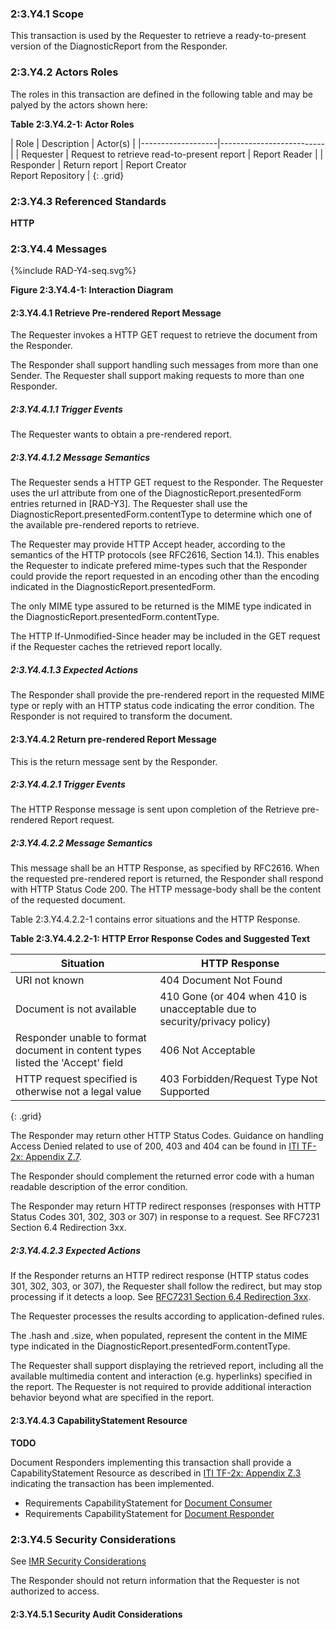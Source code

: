 ### 2:3.Y4.1 Scope

This transaction is used by the Requester to retrieve a ready-to-present version of the DiagnosticReport from the Responder.

### 2:3.Y4.2 Actors Roles

The roles in this transaction are defined in the following table and may be palyed by the actors shown here:

**Table 2:3.Y4.2-1: Actor Roles**

| Role      | Description                                   | Actor(s)          |
|-------------------|--------------------------|
| Requester | Request to retrieve read-to-present report         | Report Reader     |
| Responder | Return report  | Report Creator <br> Report Repository |
{: .grid}

### 2:3.Y4.3 Referenced Standards

**HTTP**

### 2:3.Y4.4 Messages

<div>
{%include RAD-Y4-seq.svg%}
</div>

<div style="clear: left"/>

**Figure 2:3.Y4.4-1: Interaction Diagram**

#### 2:3.Y4.4.1 Retrieve Pre-rendered Report Message

The Requester invokes a HTTP GET request to retrieve the document from the Responder.

The Responder shall support handling such messages from more than one Sender. The Requester shall support making requests to more than one Responder.

##### 2:3.Y4.4.1.1 Trigger Events

The Requester wants to obtain a pre-rendered report.

##### 2:3.Y4.4.1.2 Message Semantics

The Requester sends a HTTP GET request to the Responder. The Requester uses the url attribute from one of the DiagnosticReport.presentedForm entries returned in [RAD-Y3]. The Requester shall use the DiagnosticReport.presentedForm.contentType to determine which one of the available pre-rendered reports to retrieve.

The Requester may provide HTTP Accept header, according to the semantics of the HTTP protocols (see RFC2616, Section 14.1).  This enables the Requester to indicate prefered mime-types such that the Responder could provide the report requested in an encoding other than the encoding indicated in the DiagnosticReport.presentedForm.

The only MIME type assured to be returned is the MIME type indicated in the DiagnosticReport.presentedForm.contentType.

The HTTP If-Unmodified-Since header may be included in the GET request if the Requester caches the retrieved report locally.

##### 2:3.Y4.4.1.3 Expected Actions

The Responder shall provide the pre-rendered report in the requested MIME type or reply with an HTTP status code indicating the error condition. The Responder is not required to transform the document.

#### 2:3.Y4.4.2 Return pre-rendered Report Message

This is the return message sent by the Responder. 

##### 2:3.Y4.4.2.1 Trigger Events

The HTTP Response message is sent upon completion of the Retrieve pre-rendered Report request. 

##### 2:3.Y4.4.2.2 Message Semantics

This message shall be an HTTP Response, as specified by RFC2616. When the requested pre-rendered report is returned, the Responder shall respond with HTTP Status Code 200. The HTTP message-body shall be the content of the requested document.

Table 2:3.Y4.4.2.2-1 contains error situations and the HTTP Response.

**Table 2:3.Y4.4.2.2-1: HTTP Error Response Codes and Suggested Text**

|Situation	| HTTP Response |
|-----------|---------------|
|URI not known	| 404 Document Not Found |
|Document is not available	| 410 Gone (or 404 when 410 is unacceptable due to security/privacy policy) |
|Responder unable to format document in content types listed the 'Accept' field	| 406 Not Acceptable |
|HTTP request specified is otherwise not a legal value	| 403 Forbidden/Request Type Not Supported |
{: .grid}

The Responder may return other HTTP Status Codes. Guidance on handling Access Denied related to use of 200, 403 and 404 can be found in [ITI TF-2x: Appendix Z.7](https://profiles.ihe.net/ITI/TF/Volume2/ch-Z.html#z.8-mobile-security-considerations).

The Responder should complement the returned error code with a human readable description of the error condition.

The Responder may return HTTP redirect responses (responses with HTTP Status Codes 301, 302, 303 or 307) in response to a request. See RFC7231 Section 6.4 Redirection 3xx. 

##### 2:3.Y4.4.2.3 Expected Actions

If the Responder returns an HTTP redirect response (HTTP status codes 301, 302, 303, or 307), the Requester shall follow the redirect, but may stop processing if it detects a loop. See [RFC7231 Section 6.4 Redirection 3xx](https://tools.ietf.org/html/rfc7231#section-6.4).

The Requester processes the results according to application-defined rules.

The .hash and .size, when populated, represent the content in the MIME type indicated in the DiagnosticReport.presentedForm.contentType.

The Requester shall support displaying the retrieved report, including all the available multimedia content and interaction (e.g. hyperlinks) specified in the report. The Requester is not required to provide additional interaction behavior beyond what are specified in the report.

#### 2:3.Y4.4.3 CapabilityStatement Resource

**TODO**

Document Responders implementing this transaction shall provide a CapabilityStatement Resource as described in [ITI TF-2x: Appendix Z.3](https://profiles.ihe.net/ITI/TF/Volume2/ch-Z.html#z.3-capabilitystatement-resource) indicating the transaction has been implemented. 
* Requirements CapabilityStatement for [Document Consumer](CapabilityStatement-IHE.MHD.DocumentConsumer.html)
* Requirements CapabilityStatement for [Document Responder](CapabilityStatement-IHE.MHD.DocumentResponder.html)

### 2:3.Y4.5 Security Considerations

See [IMR Security Considerations](volume-1.html#security-considerations)

The Responder should not return information that the Requester is not authorized to access. 

#### 2:3.Y4.5.1 Security Audit Considerations

